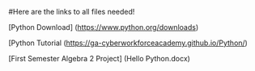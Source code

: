 #Here are the links to all files needed!

[Python Download] (https://www.python.org/downloads)

[Python Tutorial (https://ga-cyberworkforceacademy.github.io/Python/)

[First Semester Algebra 2 Project] (Hello Python.docx)


